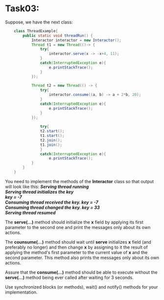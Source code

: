 # Task03:

Suppose, we have the next class:
```java
    class ThreadExample{
        public static void threadRun() { 
            Interactor interactor = new Interactor();     
            Thread t1 = new Thread(()-> { 
                try{ 
                    interactor.serve(x -> -x+4, 11); 
                } 
                catch(InterruptedException e){ 
                    e.printStackTrace(); 
                }
            });   
        
            Thread t2 = new Thread(() -> { 
                try{ 
                    interactor.consume((a, b) -> a + 2*b, 20); 
                } 
                catch(InterruptedException e){ 
                    e.printStackTrace(); 
                }
            });   
        
                try{
                t2.start();            
                t1.start();  
                t2.join();             
                t1.join();             
                }
                catch(InterruptedException e){ 
                    e.printStackTrace(); 
            } 
        }
    }
```
You need to implement the methods of the **Interactor** class so that output will look like this:
**_Serving thread running<br/>
Serving thread initializes the key<br/>
key = -7<br/>
Consuming thread received the key. key = -7<br/>
Consuming thread changed the key. key = 33<br/>
Serving thread resumed_**

The **serve(...)** method should initialize the **x** field by applying its first parameter to the second one and print
the messages only about its own actions.

The **counsume(...)** method should wait until **serve** initializes **x** field (and preferably no longer) and then
change **x** by assigning to it the result of applying the method's first parameter to the current value of **x** and
the second parameter. This method also prints the messages only about its own actions.

Assure that the **consume(...)** method should be able to execute without the **serve(...)** method being ever called
after waiting for 3 seconds.

Use synchronized blocks (or methods), wait() and notify() methods for your implementation.